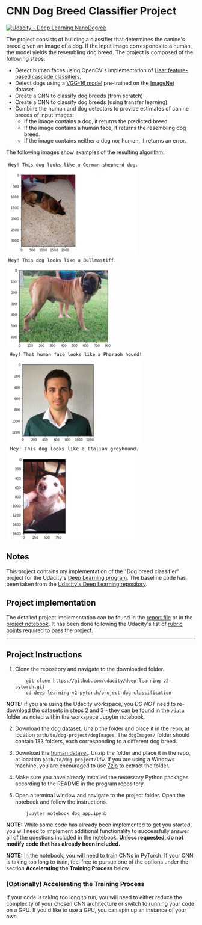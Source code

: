 # CNN Dog Breed Classifier Project
[![Udacity - Deep Learning NanoDegree](https://s3.amazonaws.com/udacity-sdc/github/shield-carnd.svg)](https://www.udacity.com/course/deep-learning-nanodegree--nd101)

[//]: # (Image References)

[image1]: ./images/sample_dog_output.png "Sample Output"
[image2]: ./images/vgg16_model.png "VGG-16 Model Layers"
[image3]: ./images/vgg16_model_draw.png "VGG16 Model Figure"
[german-shepherd]: /images/german-shepherd.png
[bullmastiff]: /images/bullmastiff.png
[human-dog]: /images/human-dog.png
[mongrel]: /images/mongrel.png

The project consists of building a classifier that determines the canine's breed given an image of a dog. If the input image corresponds to a human, the model yields the resembling dog breed. The project is composed of the following steps:
* Detect human faces using OpenCV's implementation of [Haar feature-based cascade classifiers](https://docs.opencv.org/master/db/d28/tutorial_cascade_classifier.html). 
* Detect dogs using a [VGG-16 model](https://pytorch.org/vision/stable/models.html#id2) pre-trained on the [ImageNet](https://image-net.org/) dataset.
* Create a CNN to classify dog breeds (from scratch)
* Create a CNN to classify dog breeds (using transfer learning)
* Combine the human and dog detectors to provide estimates of canine breeds of input images:
  * If the image contains a dog, it returns the predicted breed.
  * If the image contains a human face, it returns the resembling dog breed.
  * If the image contains neither a dog nor human, it returns an error.

The following images show examples of the resulting algorithm:

<img src="images/german-shepherd.png" alt="drawing" height="250"/> <img src="images/bullmastiff.png" alt="drawing" height="250"/>
<img src="images/human-dog.png" alt="drawing" height="250"/> <img src="images/mongrel.png" alt="drawing" height="250"/>


## Notes
This project contains my implementation of the "Dog breed classifier" project for the Udacity's [Deep Learning program](https://www.udacity.com/course/deep-learning-nanodegree--nd101). The baseline code has been taken from the [Udacity's Deep Learning repository](https://github.com/udacity/deep-learning-v2-pytorch).

## Project implementation
The detailed project implementation can be found in the [report file](./report.html) or in the [project notebook](./dog_app.ipynb). It has been done following the Udacity's list of [rubric points](https://review.udacity.com/#!/rubrics/2259/view) required to pass the project.

---
## Project Instructions
1. Clone the repository and navigate to the downloaded folder.

	```
		git clone https://github.com/udacity/deep-learning-v2-pytorch.git
		cd deep-learning-v2-pytorch/project-dog-classification
	```

__NOTE:__ if you are using the Udacity workspace, you *DO NOT* need to re-download the datasets in steps 2 and 3 - they can be found in the `/data` folder as noted within the workspace Jupyter notebook.

2. Download the [dog dataset](https://s3-us-west-1.amazonaws.com/udacity-aind/dog-project/dogImages.zip).  Unzip the folder and place it in the repo, at location `path/to/dog-project/dogImages`.  The `dogImages/` folder should contain 133 folders, each corresponding to a different dog breed.
3. Download the [human dataset](http://vis-www.cs.umass.edu/lfw/lfw.tgz).  Unzip the folder and place it in the repo, at location `path/to/dog-project/lfw`.  If you are using a Windows machine, you are encouraged to use [7zip](http://www.7-zip.org/) to extract the folder.
4. Make sure you have already installed the necessary Python packages according to the README in the program repository.
5. Open a terminal window and navigate to the project folder. Open the notebook and follow the instructions.

	```
		jupyter notebook dog_app.ipynb
	```

__NOTE:__ While some code has already been implemented to get you started, you will need to implement additional functionality to successfully answer all of the questions included in the notebook. __Unless requested, do not modify code that has already been included.__

__NOTE:__ In the notebook, you will need to train CNNs in PyTorch.  If your CNN is taking too long to train, feel free to pursue one of the options under the section __Accelerating the Training Process__ below.

### (Optionally) Accelerating the Training Process

If your code is taking too long to run, you will need to either reduce the complexity of your chosen CNN architecture or switch to running your code on a GPU.  If you'd like to use a GPU, you can spin up an instance of your own.
